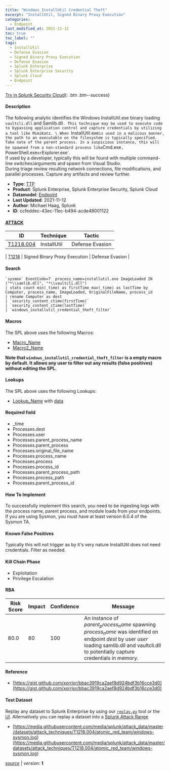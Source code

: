 ```yaml
---
title: "Windows InstallUtil Credential Theft"
excerpt: "InstallUtil, Signed Binary Proxy Execution"
categories:
  - Endpoint
last_modified_at: 2021-11-12
toc: true
toc_label: ""
tags:
  - InstallUtil
  - Defense Evasion
  - Signed Binary Proxy Execution
  - Defense Evasion
  - Splunk Enterprise
  - Splunk Enterprise Security
  - Splunk Cloud
  - Endpoint
---
```




[Try in Splunk Security Cloud](https://www.splunk.com/en_us/cyber-security.html){: .btn .btn--success}

#### Description

The following analytic identifies the Windows InstallUtil.exe binary loading `vaultcli.dll` and Samlib.dll`. This technique may be used to execute code to bypassing application control and capture credentials by utilizing a tool like MimiKatz. \
When `InstallUtil.exe` is used in a malicous manner, the path to an executable on the filesystem is typically specified. Take note of the parent process. In a suspicious instance, this will be spawned from a non-standard process like `Cmd.exe`, `PowerShell.exe` or `Explorer.exe`. \
If used by a developer, typically this will be found with multiple command-line switches/arguments and spawn from Visual Studio. \
During triage review resulting network connections, file modifications, and parallel processes. Capture any artifacts and review further.

- **Type**: [TTP](https://github.com/splunk/security_content/wiki/Detection-Analytic-Types)
- **Product**: Splunk Enterprise, Splunk Enterprise Security, Splunk Cloud
- **Datamodel**: [Endpoint](https://docs.splunk.com/Documentation/CIM/latest/User/Endpoint)
- **Last Updated**: 2021-11-12
- **Author**: Michael Haag, Splunk
- **ID**: ccfeddec-43ec-11ec-b494-acde48001122


#### [ATT&CK](https://attack.mitre.org/)

| ID             | Technique      |  Tactic           |
| -------------- | -------------- |------------------ |
| [T1218.004](https://attack.mitre.org/techniques/T1218/004/) | InstallUtil | Defense Evasion |

| [T1218](https://attack.mitre.org/techniques/T1218/) | Signed Binary Proxy Execution | Defense Evasion |

#### Search

```
`sysmon` EventCode=7  process_name=installutil.exe ImageLoaded IN ("*\\samlib.dll", "*\\vaultcli.dll") 
| stats count min(_time) as firstTime max(_time) as lastTime by Computer, process_name, ImageLoaded, OriginalFileName, process_id 
| rename Computer as dest 
| `security_content_ctime(firstTime)` 
| `security_content_ctime(lastTime)` 
| `windows_installutil_credential_theft_filter`
```

#### Macros
The SPL above uses the following Macros:
* [Macro_Name](https://)
* [Macro2_Name](https://)

**Note that `windows_installutil_credential_theft_filter` is a empty macro by default. It allows any user to filter out any results (false positives) without editing the SPL.**

#### Lookups
The SPL above uses the following Lookups:

* [Lookup_Name]() with [data]()

#### Required field
* _time
* Processes.dest
* Processes.user
* Processes.parent_process_name
* Processes.parent_process
* Processes.original_file_name
* Processes.process_name
* Processes.process
* Processes.process_id
* Processes.parent_process_path
* Processes.process_path
* Processes.parent_process_id


#### How To Implement
To successfully implement this search, you need to be ingesting logs with the process name, parent process, and module loads from your endpoints. If you are using Sysmon, you must have at least version 6.0.4 of the Sysmon TA.

#### Known False Positives
Typically this will not trigger as by it&#39;s very nature InstallUtil does not need credentials. Filter as needed.

#### Kill Chain Phase
* Exploitation
* Privilege Escalation



#### RBA

| Risk Score  | Impact      | Confidence   | Message      |
| ----------- | ----------- |--------------|--------------|
| 80.0 | 80 | 100 | An instance of $parent_process_name$ spawning $process_name$ was identified on endpoint $dest$ by user $user$ loading samlib.dll and vaultcli.dll to potentially capture credentials in memory. |




#### Reference

* [https://gist.github.com/xorrior/bbac3919ca2aef8d924bdf3b16cce3d0](https://gist.github.com/xorrior/bbac3919ca2aef8d924bdf3b16cce3d0)



#### Test Dataset
Replay any dataset to Splunk Enterprise by using our [`replay.py`](https://github.com/splunk/attack_data#using-replaypy) tool or the [UI](https://github.com/splunk/attack_data#using-ui).
Alternatively you can replay a dataset into a [Splunk Attack Range](https://github.com/splunk/attack_range#replay-dumps-into-attack-range-splunk-server)

* [https://media.githubusercontent.com/media/splunk/attack_data/master/datasets/attack_techniques/T1218.004/atomic_red_team/windows-sysmon.log](https://media.githubusercontent.com/media/splunk/attack_data/master/datasets/attack_techniques/T1218.004/atomic_red_team/windows-sysmon.log)



[*source*](https://github.com/splunk/security_content/tree/develop/detections/endpoint/windows_installutil_credential_theft.yml) \| *version*: **1**